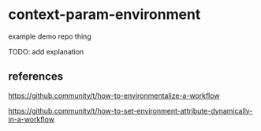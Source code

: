 context-param-environment
=========================

example demo repo thing

TODO: add explanation

references
----------
https://github.community/t/how-to-environmentalize-a-workflow

https://github.community/t/how-to-set-environment-attribute-dynamically-in-a-workflow
